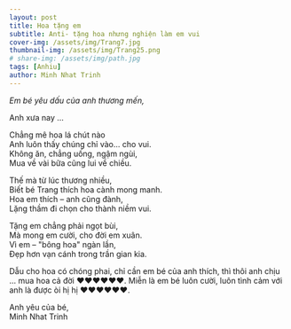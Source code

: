 ```yaml
---
layout: post
title: Hoa tặng em
subtitle: Anti- tặng hoa nhưng nghiện làm em vui
cover-img: /assets/img/Trang7.jpg
thumbnail-img: /assets/img/Trang25.png
# share-img: /assets/img/path.jpg
tags: [Anhiu]
author: Minh Nhat Trinh
---
```

*Em bé yêu dấu của anh thương mến,*

Anh xưa nay ...

Chẳng mê hoa lá chút nào  
Anh luôn thấy chúng chỉ vào... cho vui.  
Không ăn, chẳng uống, ngậm ngùi,  
Mua về vài bữa cũng lui về chiều.  

Thế mà từ lúc thương nhiều,  
Biết bé Trang thích hoa cành mong manh.  
Hoa em thích – anh cũng đành,  
Lặng thầm đi chọn cho thành niềm vui.  

Tặng em chẳng phải ngọt bùi,  
Mà mong em cười, cho đời em xuân.  
Vì em – "bông hoa" ngàn lần,  
Đẹp hơn vạn cánh trong trần gian kia.  

Dẫu cho hoa có chóng phai, chỉ cần em bé của anh thích, thì thôi anh chịu ... mua hoa cả đời ❤️❤️❤️❤️❤️❤️. Miễn là em bé luôn cười, luôn tình cảm với anh là được òi hị hị ❤️❤️❤️❤️❤️❤️.

Anh yêu của bé,  
Minh Nhat Trinh